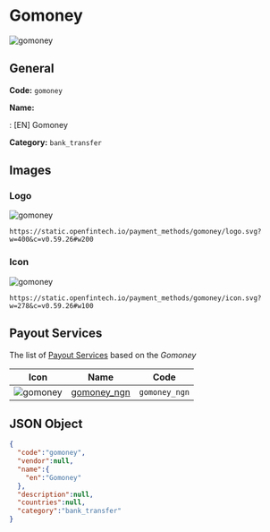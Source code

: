 
# Gomoney 
![gomoney](https://static.openfintech.io/payment_methods/gomoney/logo.svg?w=400&c=v0.59.26#w200)  

## General 
**Code:** `gomoney` 
 
**Name:** 
 
:	[EN] Gomoney 
 
**Category:** `bank_transfer` 
 

## Images 

### Logo 
![gomoney](https://static.openfintech.io/payment_methods/gomoney/logo.svg?w=400&c=v0.59.26#w200)  

```
https://static.openfintech.io/payment_methods/gomoney/logo.svg?w=400&c=v0.59.26#w200
```  

### Icon 
![gomoney](https://static.openfintech.io/payment_methods/gomoney/icon.svg?w=278&c=v0.59.26#w100)  

```
https://static.openfintech.io/payment_methods/gomoney/icon.svg?w=278&c=v0.59.26#w100
```  

## Payout Services 
 
The list of [Payout Services](/payout-services/) based on the _Gomoney_ 

|Icon|Name|Code| 
|:---:|:---:|:---:| 
|![gomoney](https://static.openfintech.io/payout_methods/gomoney/icon.svg?w=278&c=v0.59.26#w40) |[gomoney_ngn](/payout-services/gomoney_ngn/)|`gomoney_ngn`| 
 

## JSON Object 

```json
{
  "code":"gomoney",
  "vendor":null,
  "name":{
    "en":"Gomoney"
  },
  "description":null,
  "countries":null,
  "category":"bank_transfer"
}
```  
